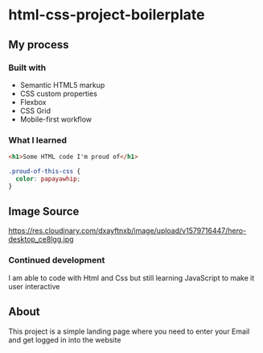 # html-css-project-boilerplate

 ## My process

### Built with

- Semantic HTML5 markup
- CSS custom properties
- Flexbox
- CSS Grid
- Mobile-first workflow


### What I learned

```html
<h1>Some HTML code I'm proud of</h1>
```
```css
.proud-of-this-css {
  color: papayawhip;
}
```
## Image Source
https://res.cloudinary.com/dxayftnxb/image/upload/v1579716447/hero-desktop_ce8lgg.jpg


### Continued development
I am able to code with Html and Css but still learning JavaScript to make it user interactive 

## About 
This project is a simple landing page where you need to enter your Email and get logged in into the website
